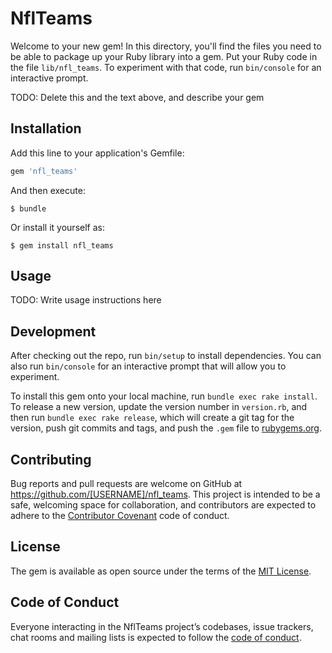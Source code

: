 # NflTeams

Welcome to your new gem! In this directory, you'll find the files you need to be able to package up your Ruby library into a gem. Put your Ruby code in the file `lib/nfl_teams`. To experiment with that code, run `bin/console` for an interactive prompt.

TODO: Delete this and the text above, and describe your gem

## Installation

Add this line to your application's Gemfile:

```ruby
gem 'nfl_teams'
```

And then execute:

    $ bundle

Or install it yourself as:

    $ gem install nfl_teams

## Usage

TODO: Write usage instructions here

## Development

After checking out the repo, run `bin/setup` to install dependencies. You can also run `bin/console` for an interactive prompt that will allow you to experiment.

To install this gem onto your local machine, run `bundle exec rake install`. To release a new version, update the version number in `version.rb`, and then run `bundle exec rake release`, which will create a git tag for the version, push git commits and tags, and push the `.gem` file to [rubygems.org](https://rubygems.org).

## Contributing

Bug reports and pull requests are welcome on GitHub at https://github.com/[USERNAME]/nfl_teams. This project is intended to be a safe, welcoming space for collaboration, and contributors are expected to adhere to the [Contributor Covenant](http://contributor-covenant.org) code of conduct.

## License

The gem is available as open source under the terms of the [MIT License](https://opensource.org/licenses/MIT).

## Code of Conduct

Everyone interacting in the NflTeams project’s codebases, issue trackers, chat rooms and mailing lists is expected to follow the [code of conduct](https://github.com/[USERNAME]/nfl_teams/blob/master/CODE_OF_CONDUCT.md).
